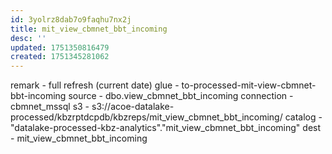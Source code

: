 ```yaml
---
id: 3yolrz8dab7o9faqhu7nx2j
title: mit_view_cbmnet_bbt_incoming
desc: ''
updated: 1751350816479
created: 1751345281062
---
```



remark - full refresh (current date)
glue - to-processed-mit-view-cbmnet-bbt-incoming
source - dbo.view_cbmnet_bbt_incoming
connection - cbmnet_mssql
s3 - s3://acoe-datalake-processed/kbzrptdcpdb/kbzreps/mit_view_cbmnet_bbt_incoming/
catalog - "datalake-processed-kbz-analytics"."mit_view_cbmnet_bbt_incoming"
dest - mit_view_cbmnet_bbt_incoming

